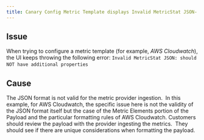 ```yaml
---
title: Canary Config Metric Template displays Invalid MetricStat JSON- should NOT have additional properties​ (Example- AWS Cloudwatch)
---
```


## Issue
When trying to configure a metric template (for example, *AWS Cloudwatch*), the UI keeps throwing the following error:
```Invalid MetricStat JSON: should NOT have additional properties​```
 


## Cause
The JSON format is not valid for the metric provider ingestion.  In this example, for AWS Cloudwatch, the specific issue here is not the validity of the JSON format itself but the case of the Metric Elements portion of the Payload and the particular formatting rules of AWS Cloudwatch.
Customers should review the payload with the provider ingesting the metrics.  They should see if there are unique considerations when formatting the payload.
